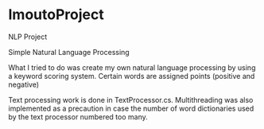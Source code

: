 # ImoutoProject
NLP Project

Simple Natural Language Processing 

What I tried to do was create my own natural language processing by using a keyword scoring system. Certain words are assigned points (positive and negative)

Text processing work is done in TextProcessor.cs. Multithreading was also implemented as a precaution in case the number of word dictionaries used by the text processor numbered too many.

